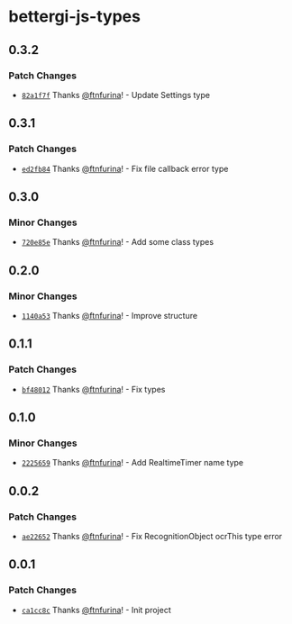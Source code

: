# bettergi-js-types

## 0.3.2

### Patch Changes

- [`82a1f7f`](https://github.com/ftnfurina/bettergi-js/commit/82a1f7f5fc3ec1c62df8506c8fa6f95d53d36d19) Thanks [@ftnfurina](https://github.com/ftnfurina)! - Update Settings type

## 0.3.1

### Patch Changes

- [`ed2fb84`](https://github.com/ftnfurina/bettergi-js/commit/ed2fb84426d52077298d78929e52fe10d584ca99) Thanks [@ftnfurina](https://github.com/ftnfurina)! - Fix file callback error type

## 0.3.0

### Minor Changes

- [`720e85e`](https://github.com/ftnfurina/bettergi-js/commit/720e85e01c92fbaf2e43f7ec82f7c66e292a6229) Thanks [@ftnfurina](https://github.com/ftnfurina)! - Add some class types

## 0.2.0

### Minor Changes

- [`1140a53`](https://github.com/ftnfurina/bettergi-js/commit/1140a5340b19a42a65b567fb67b7febfdfc536e6) Thanks [@ftnfurina](https://github.com/ftnfurina)! - Improve structure

## 0.1.1

### Patch Changes

- [`bf48012`](https://github.com/ftnfurina/bettergi-js/commit/bf48012bb6f42e83cc47fe4882d996cab75c66da) Thanks [@ftnfurina](https://github.com/ftnfurina)! - Fix types

## 0.1.0

### Minor Changes

- [`2225659`](https://github.com/ftnfurina/bettergi-js/commit/2225659e214a41b98b98bd8d19a6f12b6c2a5251) Thanks [@ftnfurina](https://github.com/ftnfurina)! - Add RealtimeTimer name type

## 0.0.2

### Patch Changes

- [`ae22652`](https://github.com/ftnfurina/bettergi-js/commit/ae226525eca0b52c574acf3675fc0cde1e422662) Thanks [@ftnfurina](https://github.com/ftnfurina)! - Fix RecognitionObject ocrThis type error

## 0.0.1

### Patch Changes

- [`ca1cc8c`](https://github.com/ftnfurina/bettergi-js/commit/ca1cc8c00e2546555cf8b720e9f1b87be7e9444e) Thanks [@ftnfurina](https://github.com/ftnfurina)! - Init project
